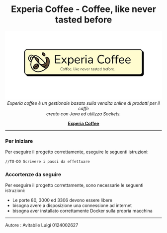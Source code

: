 <h1 align="center">Experia Coffee - Coffee, like never tasted before</h1>

<p align="center">
  <img src="./assets/ExperiaLogo.png" alt="angular-logo"/>
  <br>
  <em>Experia coffee è un gestionale basato sulla vendita online di prodotti per il caffè
    <br> creato con Java ed utilizza Sockets.</em>
  <br>
</p>

<p align="center">
  <a href="https://github.com/Daevel/Experia-Coffee-Reti"><strong>Experia Coffee</strong></a>
  <br>
</p>

<hr>

### Per iniziare

Per eseguire il progetto correttamente, eseguire le seguenti istruzioni:

```bash
//TO-DO Scrivere i passi da effettuare
```

### Accortenze da seguire

Per eseguire il progetto correttamente, sono necessarie le seguenti istruzioni:
- Le porte 80, 3000 ed 3306 devono essere libere
- bisogna avere a disposizione una connessione ad internet
- bisogna aver installato correttamente Docker sulla propria macchina

<hr>

Autore : Avitabile Luigi 0124002627